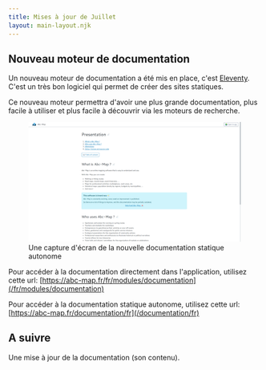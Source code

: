 ```yaml
---
title: Mises à jour de Juillet
layout: main-layout.njk
---
```


## Nouveau moteur de documentation

Un nouveau moteur de documentation a été mis en place, c'est [Eleventy](https://www.11ty.dev/). C'est un
très bon logiciel qui permet de créer des sites statiques.

Ce nouveau moteur permettra d'avoir une plus grande documentation, plus facile à utiliser et plus facile
à découvrir via les moteurs de recherche.

<figure  class="figure">
    <img src="screenshot-1.png" alt="Une capture d'écran de la nouvelle documentation statique autonome">
    <figcaption>Une capture d'écran de la nouvelle documentation statique autonome</figcaption>
</figure>

Pour accéder à la documentation directement dans l'application, utilisez cette url: [https://abc-map.fr/fr/modules/documentation](/fr/modules/documentation)

Pour accéder à la documentation statique autonome, utilisez cette url: [https://abc-map.fr/documentation/fr](/documentation/fr)

## A suivre

Une mise à jour de la documentation (son contenu).
